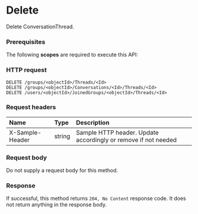 # Delete

Delete ConversationThread.
### Prerequisites
The following **scopes** are required to execute this API: 
### HTTP request
<!-- { "blockType": "ignored" } -->
```http
DELETE /groups/<objectId>/Threads/<Id>
DELETE /groups/<objectId>/Conversations/<Id>/Threads/<Id>
DELETE /users/<objectId>/JoinedGroups/<objectId>/Threads/<Id>

```
### Request headers
| Name       | Type | Description|
|:---------------|:--------|:----------|
| X-Sample-Header  | string  | Sample HTTP header. Update accordingly or remove if not needed|

### Request body
Do not supply a request body for this method.


### Response
If successful, this method returns `204, No Content` response code. It does not return anything in the response body.


<!-- uuid: 2a07da6b-13a5-4d4a-af03-60f0a06a890c
2015-10-19 09:02:12 UTC -->
<!-- {
  "type": "#page.annotation",
  "description": "Delete",
  "keywords": "",
  "section": "documentation",
  "tocPath": ""
}-->